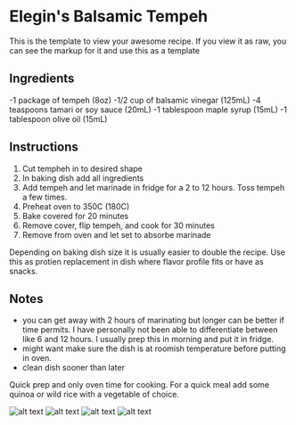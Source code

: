 # Elegin's Balsamic Tempeh


This is the template to view your awesome recipe. If you view it as raw, you can see the markup for it and use this as a template

## Ingredients


-1 package of tempeh (8oz)
-1/2 cup of balsamic vinegar (125mL)
-4 teaspoons tamari or soy sauce (20mL)
-1 tablespoon maple syrup (15mL)
-1 tablespoon olive oil (15mL)

## Instructions


1. Cut tempheh in to desired shape
2. In baking dish add all ingredients
3. Add tempeh and let marinade in fridge for a 2 to 12 hours. Toss tempeh a few times.
4. Preheat oven to 350C (180C)
5. Bake covered for 20 minutes
6. Remove cover, flip tempeh, and cook for 30 minutes
7. Remove from oven and let set to absorbe marinade

Depending on baking dish size it is usually easier to double the recipe. Use this as protien replacement in dish where flavor profile fits or have as snacks.

## Notes

- you can get away with 2 hours of marinating but longer can be better if time permits. I have personally not been able to differentiate between like 6 and 12 hours.  I usually prep this in morning and put it in fridge.
- might want make sure the dish is at roomish temperature before putting in oven.
- clean dish sooner than later


Quick prep and only oven time for cooking. For a quick meal add some quinoa or wild rice with a vegetable of choice.


![alt text](https://github.com/elegin/1337-Noms-The-Hacker-Cookbook/blob/master/entrees/elegin_balsamic_tempeh/1.jpg )
![alt text](https://github.com/elegin/1337-Noms-The-Hacker-Cookbook/blob/master/entrees/elegin_balsamic_tempeh/2.jpg )
![alt text](https://github.com/elegin/1337-Noms-The-Hacker-Cookbook/blob/master/entrees/elegin_balsamic_tempeh/3.jpg )
![alt text](https://github.com/elegin/1337-Noms-The-Hacker-Cookbook/blob/master/entrees/elegin_balsamic_tempeh/4.jpg )


